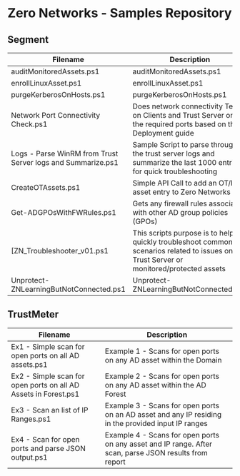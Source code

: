 # Zero Networks - Samples Repository
## Segment
|Filename|Description|
|---|---|
|auditMonitoredAssets.ps1|auditMonitoredAssets.ps1 |
|enrollLinuxAsset.ps1|enrollLinuxAsset.ps1 |
|purgeKerberosOnHosts.ps1|purgeKerberosOnHosts.ps1 |
|Network Port Connectivity Check.ps1|Does network connectivity Test on Clients and Trust Server on the required ports based on the Deployment guide|
|Logs - Parse WinRM from Trust Server logs and Summarize.ps1|Sample Script to parse through the trust server logs and summarize the last 1000 entries for quick troubleshooting|
|CreateOTAssets.ps1|Simple API Call to add an OT/IoT asset entry to Zero Networks|
|Get-ADGPOsWithFWRules.ps1|Gets any firewall rules associated with other AD group policies (GPOs)|
[ZN_Troubleshooter_v01.ps1 | This scripts purpose is to help quickly troubleshoot common scenarios related to issues on the Trust Server or monitored/protected assets|
|Unprotect-ZNLearningButNotConnected.ps1|Unprotect-ZNLearningButNotConnected.ps1 |
## TrustMeter
|Filename|Description|
|---|---|
|Ex1 - Simple scan for open ports on all AD assets.ps1|Example 1 - Scans for open ports on any AD asset within the Domain|
|Ex2 - Simple scan for open ports on all AD Assets in Forest.ps1|Example 2 - Scans for open ports on any AD asset within the AD Forest|
|Ex3 - Scan an list of IP Ranges.ps1|Example 3 - Scans for open ports on an AD asset and any IP residing in the provided input IP ranges|
|Ex4 - Scan for open ports and parse JSON output.ps1|Example 4 - Scans for open ports on any asset and IP range. After scan, parse JSON results from report|
